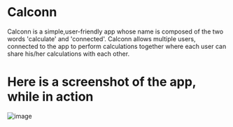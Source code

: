 # Calconn

Calconn is a simple,user-friendly app whose name is composed of the two words 'calculate' and 'connected'. 
Calconn allows multiple users, connected to the app to perform calculations together where each user can share his/her calculations with each other.

# Here is a screenshot of the app, while in action
![image](https://user-images.githubusercontent.com/31567374/31900630-9a2aea14-b80e-11e7-9c2f-9c16dbee58f5.png)
